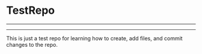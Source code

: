 # TestRepo
________________________________________________________________
****************************************************************

This is just a test repo for learning how to create, add files, and commit changes to the repo.
